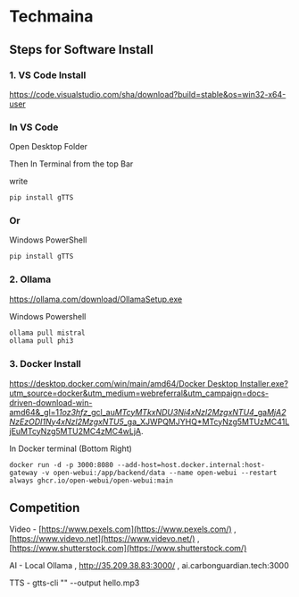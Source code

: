 # Techmaina
## Steps for Software Install

### 1. VS Code Install
https://code.visualstudio.com/sha/download?build=stable&os=win32-x64-user

### In VS Code

Open Desktop Folder

Then In Terminal from the top Bar

write 

```bash
pip install gTTS
```

### Or

Windows PowerShell

```bash
pip install gTTS
```

### 2. Ollama

https://ollama.com/download/OllamaSetup.exe

Windows Powershell

```bash
ollama pull mistral
ollama pull phi3
```

### 3. Docker Install

[https://desktop.docker.com/win/main/amd64/Docker Desktop Installer.exe?utm_source=docker&utm_medium=webreferral&utm_campaign=docs-driven-download-win-amd64&_gl=1*1oz3hfz*_gcl_au*MTcyMTkxNDU3Ni4xNzI2MzgxNTU4*_ga*MjA2NzEzODI1Ny4xNzI2MzgxNTU5*_ga_XJWPQMJYHQ*MTcyNzg5MTUzMC41LjEuMTcyNzg5MTU2MC4zMC4wLjA](https://desktop.docker.com/win/main/amd64/Docker%20Desktop%20Installer.exe?utm_source=docker&utm_medium=webreferral&utm_campaign=docs-driven-download-win-amd64&_gl=1*1oz3hfz*_gcl_au*MTcyMTkxNDU3Ni4xNzI2MzgxNTU4*_ga*MjA2NzEzODI1Ny4xNzI2MzgxNTU5*_ga_XJWPQMJYHQ*MTcyNzg5MTUzMC41LjEuMTcyNzg5MTU2MC4zMC4wLjA).

In Docker terminal (Bottom Right)
```
docker run -d -p 3000:8080 --add-host=host.docker.internal:host-gateway -v open-webui:/app/backend/data --name open-webui --restart always ghcr.io/open-webui/open-webui:main
```

## Competition

Video - [https://www.pexels.com](https://www.pexels.com/) , [https://www.videvo.net](https://www.videvo.net/) , [https://www.shutterstock.com](https://www.shutterstock.com/) 

AI - Local Ollama , http://35.209.38.83:3000/ , ai.carbonguardian.tech:3000

TTS - gtts-cli "" --output hello.mp3
